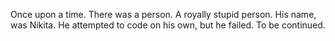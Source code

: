 Once upon a time. There was a person. A royally stupid person. His name, was Nikita. He attempted to code on his own, but he failed. To be continued.   